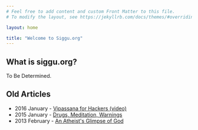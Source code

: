 ```yaml
---
# Feel free to add content and custom Front Matter to this file.
# To modify the layout, see https://jekyllrb.com/docs/themes/#overriding-theme-defaults

layout: home

title: "Welcome to Siggu.org"
---
```


## What is siggu.org?

To Be Determined.

## Old Articles

- 2016 January - [Vipassana for Hackers (video)](https://www.youtube.com/watch?v=1BWYqHbF00c)
- 2015 January - [Drugs, Meditation, Warnings](http://blog.deobald.ca/2015/01/drugs-meditation-warnings.html)
- 2013 February - [An Atheist's Glimpse of God](http://blog.deobald.ca/2013/02/an-atheists-glimpse-of-god.html)
